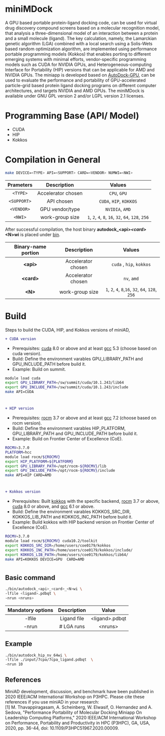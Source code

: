 # miniMDock 

A GPU based portable protein-ligand docking code, can be used for virtual drug discovery compound screens based on a molecular recognition model, that analysis a three-dimensional model of an interaction between a protein and a small molecule (ligand). The key calculation, namely, the Lamarckian genetic algorithm (LGA) combined with a local search  using a Solis-Wets based random optimization algorithm, are implemented using performance portable programming models (Kokkos) that enables porting to different emerging systems with minimal efforts, vendor-specific programming models such as CUDA for NVIDIA GPUs, and Heterogeneous-computing Interface for Portability (HIP) versions that can be applicable for AMD and NVIDIA GPUs.
The miniapp is developed based on [AutoDock-GPU](https://github.com/ccsb-scripps/AutoDock-GPU), can be used to evaluate the performance and portability of GPU-accelerated particle-grid based protein ligand docking programs on different computer architectures, and targets NVIDIA and AMD GPUs. The miniMDock is available under GNU GPL version 2 and/or LGPL version 2.1 licenses.

# Programming Base (API/ Model) 

* CUDA 
* HIP 
* Kokkos  

# Compilation in General

```zsh 
make DEVICE=<TYPE> API=<SUPPORT> CARD=<VENDOR> NUMWI=<NWI>  
``` 
|  Prameters | Description            | Values                                             |
|:----------:|:----------------------:|:--------------------------------------------------:|
| `<TYPE>`   | Accelerator chosen     | `CPU`, `GPU`                                       |
| `<SUPPORT>`   | API chosen     | `CUDA`, `HIP`, `KOKKOS`                                       |
| `<VENDOR>`   | GPU vendor/type         | `NVIDIA`, `AMD`                                    |
| `<NWI>`    | work-group size | `1`, `2`, `4`, `8`, `16`, `32`, `64`, `128`, `256` |


After successful compilation, the host binary **autodock_&lt;api&gt;_&lt;card&gt;_&lt;N&gt;wi** is placed under [bin](./bin).

| Binary-name portion | Description            | Values                                            |
|:-------------------:|:----------------------:|:-------------------------------------------------:|
| **&lt;api&gt;**    | Accelerator chosen     | `cuda` , `hip`, `kokkos`                                     |
| **&lt;card&gt;**    | Accelerator chosen     | `nv`, `amd`                                   |
| **&lt;N&gt;**       | work-group size | `1`, `2`, `4`, `8`,`16`, `32`, `64`, `128`, `256` |


# Build
Steps to build the CUDA, HIP, and Kokkos versions of miniAD, 
```diff 
+ CUDA version 
```
  * Prerequisites: [cuda](https://developer.nvidia.com/cuda-toolkit) 8.0 or above and at least [gcc](https://gcc.gnu.org/) 5.3 (choose based on cuda version).
  * Build: Define the environment varables GPU_LIBRARY_PATH and GPU_INCLUDE_PATH before build it.
  * Example: Build on summit. 
  ```zsh
  module load cuda 
  export GPU_LIBRARY_PATH=/sw/summit/cuda/10.1.243/lib64 
  export GPU_INCLUDE_PATH=/sw/summit/cuda/10.1.243/include 
  make API=CUDA 
  ```
 #
```diff 
+ HIP version 
```
  * Prerequisites: [rocm](https://github.com/RadeonOpenCompute/ROCm) 3.7 or above and at least [gcc](https://gcc.gnu.org/) 7.2 (choose based on rocm version).
  * Build: Define the environment varables HIP_PLATFORM, GPU_LIBRARY_PATH and GPU_INCLUDE_PATH before build it.
  * Example: Build on Frontier Center of Excellence (CoE).  
  ```zsh
  ROCMV=3.7.0 
  PLATFORM=hcc 
  module load rocm/${ROCMV}  
  export HIP_PLATFORM=${PLATFORM} 
  export GPU_LIBRARY_PATH=/opt/rocm-${ROCMV}/lib 
  export GPU_INCLUDE_PATH=/opt/rocm-${ROCMV}/include 
  make API=HIP CARD=AMD 
  ```
#
```diff 
+ Kokkos version 
```
  * Prerequisites: Built [kokkos](https://github.com/kokkos/kokkos) with the specific backend, [rocm](https://github.com/RadeonOpenCompute/ROCm) 3.7 or above, [cuda](https://developer.nvidia.com/cuda-toolkit) 8.0 or above, and [gcc](https://gcc.gnu.org/) 6.1 or above.
  * Build: Define the environment varables KOKKOS_SRC_DIR, KOKKOS_LIB_PATH and KOKKOS_INC_PATH before build it. 
  * Example: Build kokkos with HIP backend version on Frontier Center of Excellence (CoE). 
  ```zsh
  ROCMV=3.7.0 
  module load rocm/${ROCMV} cuda10.2/toolkit 
  export KOKKOS_SRC_DIR=/home/users/coe0179/kokkos 
  export KOKKOS_INC_PATH=/home/users/coe0179/kokkos/include/ 
  export KOKKOS_LIB_PATH=/home/users/coe0179/kokkos/lib64/ 
  make API=KOKKOS DEVICE=GPU  CARD=AMD
  ```
#
## Basic command 

```zsh 
./bin/autodock_<api>_<card>_<N>wi \ 
-lfile <ligand>.pdbqt \ 
-nrun <nruns> 
``` 

| Mandatory options | Description   | Value                     |
|:-----------------:|:-------------:|:-------------------------:|
| -lfile            |Ligand file    |&lt;ligand&gt;.pdbqt       |
| -nrun		    | # LGA runs    |&lt;nruns&gt;              |	

## Example 

```zsh 
./bin/autodock_hip_nv_64wi \ 
-lfile ./input/7cpa/7cpa_ligand.pdbqt  \ 
-nrun 10 
``` 
## References 
MiniAD development, discussion, and benchmark have been published in 2020 IEEE/ACM International Workshop on P3HPC. Please cite these references if you use miniAD in your research: <br/>
<a id="1">[1]</a> M. Thavappiragasam, A. Scheinberg, W. Elwasif, O. Hernandez and A. Sedova, "Performance Portability of Molecular Docking Miniapp On Leadership Computing Platforms," 2020 IEEE/ACM International Workshop on Performance, Portability and Productivity in HPC (P3HPC), GA, USA, 2020, pp. 36-44, doi: 10.1109/P3HPC51967.2020.00009.
 

 
